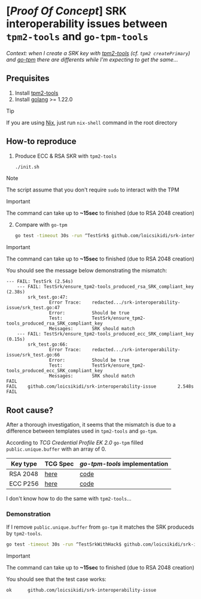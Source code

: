 # [*Proof Of Concept*] SRK interoperability issues between `tpm2-tools` and `go-tpm-tools`

*Context: when I create a SRK key with [tpm2-tools](https://github.com/tpm2-software/tpm2-tools/tree/master) (cf. `tpm2 createPrimary`) and [go-tpm](https://github.com/google/go-tpm) there are differents while I'm expecting to get the same...*

## Prequisites

1. Install [tpm2-tools](https://tpm2-tools.readthedocs.io/en/latest/INSTALL/)
1. Install [golang](https://go.dev/doc/install#) >= 1.22.0

> [!TIP]
> If you are using [Nix](https://nixos.org/), just run `nix-shell` command in the root directory

## How-to reproduce

1. Produce ECC & RSA SKR with `tpm2-tools`

    ```bash
    ./init.sh
    ```

> [!NOTE]
> The script assume that you don't require `sudo` to interact with the TPM

> [!IMPORTANT]
> The command can take up to **~15sec** to finished (due to RSA 2048 creation)

2. Compare with `go-tpm`

    ```bash
    go test -timeout 30s -run ^TestSrk$ github.com/loicsikidi/srk-interoperability-issue
    ```

> [!IMPORTANT]
> The command can take up to **~15sec** to finished (due to RSA 2048 creation)


You should see the message below demonstrating the mismatch:

```
--- FAIL: TestSrk (2.54s)
    --- FAIL: TestSrk/ensure_tpm2-tools_produced_rsa_SRK_compliant_key (2.38s)
        srk_test.go:47: 
                Error Trace:    redacted.../srk-interoperability-issue/srk_test.go:47
                Error:          Should be true
                Test:           TestSrk/ensure_tpm2-tools_produced_rsa_SRK_compliant_key
                Messages:       SRK should match
    --- FAIL: TestSrk/ensure_tpm2-tools_produced_ecc_SRK_compliant_key (0.15s)
        srk_test.go:66: 
                Error Trace:    redacted.../srk-interoperability-issue/srk_test.go:66
                Error:          Should be true
                Test:           TestSrk/ensure_tpm2-tools_produced_ecc_SRK_compliant_key
                Messages:       SRK should match
FAIL
FAIL    github.com/loicsikidi/srk-interoperability-issue        2.548s
FAIL
```

## Root cause?

After a thorough investigation, it seems that the mismatch is due to a difference between templates used in `tpm2-tools` and `go-tpm`.

According to *TCG Credential Profile EK 2.0* `go-tpm` filled `public.unique.buffer` with an array of 0.


| Key type | TCG Spec | *go-tpm-tools* implementation |
| -------- | -------- | ------------------------------|
| RSA 2048 | [here](https://trustedcomputinggroup.org/wp-content/uploads/TCG-EK-Credential-Profile-V-2.5-R2_published.pdf#page=38) | [code](https://github.com/google/go-tpm-tools/blob/main/client/template.go#L46) |
| ECC P256 | [here](https://trustedcomputinggroup.org/wp-content/uploads/TCG-EK-Credential-Profile-V-2.5-R2_published.pdf#page=39) | [code](https://github.com/google/go-tpm-tools/blob/main/client/template.go#L54-L57) 

I don't know how to do the same with `tpm2-tools`...

### Demonstration

If I remove `public.unique.buffer` from `go-tpm` it matches the SRK produceds by `tpm2-tools`.

```bash
go test -timeout 30s -run ^TestSrkWithHack$ github.com/loicsikidi/srk-interoperability-issue
```

> [!IMPORTANT]
> The command can take up to **~15sec** to finished (due to RSA 2048 creation)

You should see that the test case works: 

```
ok      github.com/loicsikidi/srk-interoperability-issue
```